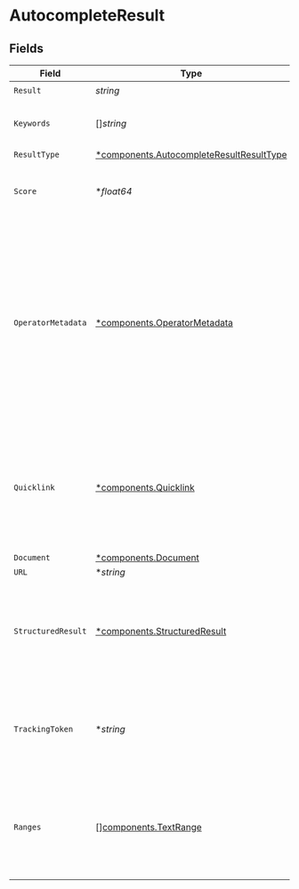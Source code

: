 # AutocompleteResult


## Fields

| Field                                                                                                                                            | Type                                                                                                                                             | Required                                                                                                                                         | Description                                                                                                                                      | Example                                                                                                                                          |
| ------------------------------------------------------------------------------------------------------------------------------------------------ | ------------------------------------------------------------------------------------------------------------------------------------------------ | ------------------------------------------------------------------------------------------------------------------------------------------------ | ------------------------------------------------------------------------------------------------------------------------------------------------ | ------------------------------------------------------------------------------------------------------------------------------------------------ |
| `Result`                                                                                                                                         | *string*                                                                                                                                         | :heavy_check_mark:                                                                                                                               | N/A                                                                                                                                              |                                                                                                                                                  |
| `Keywords`                                                                                                                                       | []*string*                                                                                                                                       | :heavy_minus_sign:                                                                                                                               | A list of all possible keywords for given result.                                                                                                |                                                                                                                                                  |
| `ResultType`                                                                                                                                     | [*components.AutocompleteResultResultType](../../models/components/autocompleteresultresulttype.md)                                              | :heavy_minus_sign:                                                                                                                               | N/A                                                                                                                                              |                                                                                                                                                  |
| `Score`                                                                                                                                          | **float64*                                                                                                                                       | :heavy_minus_sign:                                                                                                                               | Higher indicates a more confident match.                                                                                                         |                                                                                                                                                  |
| `OperatorMetadata`                                                                                                                               | [*components.OperatorMetadata](../../models/components/operatormetadata.md)                                                                      | :heavy_minus_sign:                                                                                                                               | N/A                                                                                                                                              | {<br/>"name": "Last Updated",<br/>"operatorType": "DATE",<br/>"scopes": [<br/>{<br/>"datasource": "GDRIVE",<br/>"docType": "Document"<br/>},<br/>{<br/>"datasource": "ZENDESK"<br/>}<br/>]<br/>} |
| `Quicklink`                                                                                                                                      | [*components.Quicklink](../../models/components/quicklink.md)                                                                                    | :heavy_minus_sign:                                                                                                                               | An action for a specific datasource that will show up in autocomplete and app card, e.g. "Create new issue" for jira.                            |                                                                                                                                                  |
| `Document`                                                                                                                                       | [*components.Document](../../models/components/document.md)                                                                                      | :heavy_minus_sign:                                                                                                                               | N/A                                                                                                                                              |                                                                                                                                                  |
| `URL`                                                                                                                                            | **string*                                                                                                                                        | :heavy_minus_sign:                                                                                                                               | N/A                                                                                                                                              |                                                                                                                                                  |
| `StructuredResult`                                                                                                                               | [*components.StructuredResult](../../models/components/structuredresult.md)                                                                      | :heavy_minus_sign:                                                                                                                               | A single object that can support any object in the work graph. Only a single object will be populated.                                           |                                                                                                                                                  |
| `TrackingToken`                                                                                                                                  | **string*                                                                                                                                        | :heavy_minus_sign:                                                                                                                               | A token to be passed in /feedback events associated with this autocomplete result.                                                               |                                                                                                                                                  |
| `Ranges`                                                                                                                                         | [][components.TextRange](../../models/components/textrange.md)                                                                                   | :heavy_minus_sign:                                                                                                                               | Subsections of the result string to which some special formatting should be applied (eg. bold)                                                   |                                                                                                                                                  |